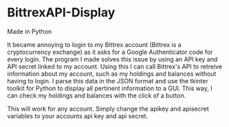 # BittrexAPI-Display
Made in Python

It became annoying to login to my Bittrex account (Bittrex is a cryptocurrency exchange) as it asks for a Google Authenticator code for every login. The program I made solves this issue by using an API key and API secret linked to my account. Using this I can call Bittrex's API to retreive information about my account, such as my holdings and balances without having to login. I parse this data in the JSON format and use the tkinter toolkit for Python to display all pertinent information to a GUI. This way, I can check my holdings and balances with the click of a button. 

This will work for any account. Simply change the apikey and apisecret variables to your accounts api key and api secret.

